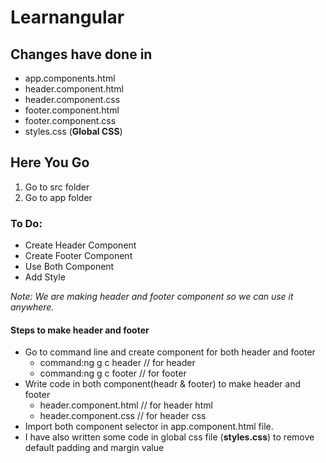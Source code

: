 # Learnangular

## Changes have done  in
* app.components.html
* header.component.html
* header.component.css
* footer.component.html
* footer.component.css
* styles.css (**Global CSS**)
## Here You Go
  1. Go to src folder 
  2. Go to app folder
  
 ### To Do: 
* Create Header Component
* Create Footer Component
* Use Both Component
* Add Style

_Note:  We are making header and footer component so we can use it anywhere._

#### Steps to make header and footer
* Go to command line and create component for both header and footer 
   * command:ng g c header  // for header 
   * command:ng g c footer // for footer
* Write code in both component(headr & footer) to make header and footer
   * header.component.html   // for header html
   * header.component.css   // for header css
* Import both component selector in app.component.html file.   
* I have also written some code in global css file (**styles.css**) to remove default padding and margin value 
  
